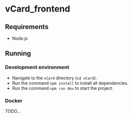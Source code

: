 # vCard_frontend

## Requirements
- Node.js

## Running

### Development environment
- Navigate to the `vCard` directory (`cd vCard`).
- Run the command `npm install` to install all dependencies.
- Run the command `npm run dev` to start the project.

### Docker
TODO...

